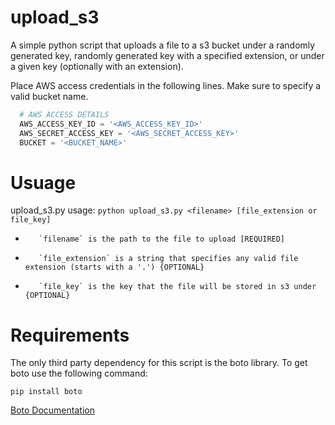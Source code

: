 upload_s3
=========

A simple python script that uploads a file to a s3 bucket under a randomly generated key, randomly generated key with a specified extension, or under a given key (optionally with an extension).

Place AWS access credentials in the following lines. Make sure to specify a valid bucket name.

```python
  # AWS ACCESS DETAILS
  AWS_ACCESS_KEY_ID = '<AWS_ACCESS_KEY_ID>'
  AWS_SECRET_ACCESS_KEY = '<AWS_SECRET_ACCESS_KEY>'
  BUCKET = '<BUCKET_NAME>'
```

# Usuage
upload_s3.py usage: 
`python upload_s3.py <filename> [file_extension or file_key]`


*        `filename` is the path to the file to upload [REQUIRED]
*        `file_extension` is a string that specifies any valid file extension (starts with a '.') {OPTIONAL}
*        `file_key` is the key that the file will be stored in s3 under {OPTIONAL}

# Requirements

The only third party dependency for this script is the boto library. To get boto use the following command:

`pip install boto`

[Boto Documentation](http://boto.readthedocs.org/en/latest/getting_started.html)
